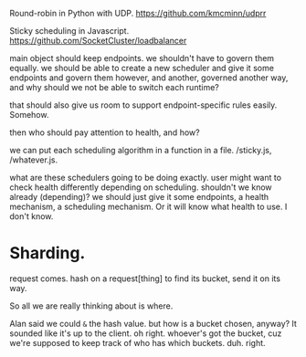 Round-robin in Python with UDP. https://github.com/kmcminn/udprr

Sticky scheduling in Javascript. https://github.com/SocketCluster/loadbalancer


main object should keep endpoints. we shouldn't have to govern them equally.
we should be able to create a new scheduler and give it some endpoints and
govern them however, and another, governed another way, and why should we
not be able to switch each runtime?

that should also give us room to support endpoint-specific rules easily.
Somehow.

then who should pay attention to health, and how?

we can put each scheduling algorithm in a function in a file.
/sticky.js, /whatever.js.

what are these schedulers going to be doing exactly. user might want
to check health differently depending on scheduling. shouldn't we know
already (depending)? we should just give it some endpoints, a health
mechanism, a scheduling mechanism. Or it will know what health to use.
I don't know.

# Sharding.

request comes. hash on a request[thing] to find its bucket, send it on its way.

So all we are really thinking about is where.

Alan said we could `&` the hash value.
but how is a bucket chosen, anyway? It sounded like it's up to the client.
oh right. whoever's got the bucket, cuz we're supposed to keep track of
who has which buckets. duh. right.

